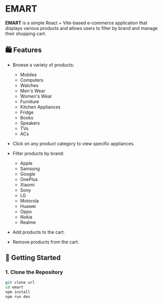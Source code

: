 # EMART

**EMART** is a simple React + Vite-based e-commerce application that displays various products and allows users to filter by brand and manage their shopping cart.

## 🛍️ Features

- Browse a variety of products:
  - Mobiles
  - Computers
  - Watches
  - Men's Wear
  - Women's Wear
  - Furniture
  - Kitchen Appliances
  - Fridge
  - Books
  - Speakers
  - TVs
  - ACs

- Click on any product category to view specific appliances.

- Filter products by brand:
  - Apple
  - Samsung
  - Google
  - OnePlus
  - Xiaomi
  - Sony
  - LG
  - Motorola
  - Huawei
  - Oppo
  - Nokia
  - Realme

- Add products to the cart.

- Remove products from the cart.

## 🚀 Getting Started

### 1. Clone the Repository

```bash
git clone url
cd emart
npm install
npm run dev
